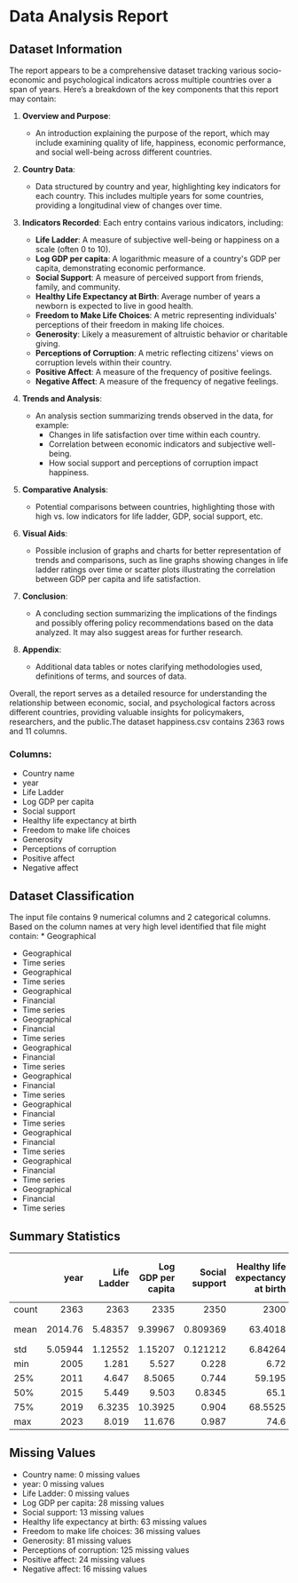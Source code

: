 # Data Analysis Report

## Dataset Information

The report appears to be a comprehensive dataset tracking various socio-economic and psychological indicators across multiple countries over a span of years. Here’s a breakdown of the key components that this report may contain:

1. **Overview and Purpose**:
   - An introduction explaining the purpose of the report, which may include examining quality of life, happiness, economic performance, and social well-being across different countries.

2. **Country Data**:
   - Data structured by country and year, highlighting key indicators for each country. This includes multiple years for some countries, providing a longitudinal view of changes over time.

3. **Indicators Recorded**:
   Each entry contains various indicators, including:
   - **Life Ladder**: A measure of subjective well-being or happiness on a scale (often 0 to 10).
   - **Log GDP per capita**: A logarithmic measure of a country's GDP per capita, demonstrating economic performance.
   - **Social Support**: A measure of perceived support from friends, family, and community.
   - **Healthy Life Expectancy at Birth**: Average number of years a newborn is expected to live in good health.
   - **Freedom to Make Life Choices**: A metric representing individuals' perceptions of their freedom in making life choices.
   - **Generosity**: Likely a measurement of altruistic behavior or charitable giving.
   - **Perceptions of Corruption**: A metric reflecting citizens' views on corruption levels within their country.
   - **Positive Affect**: A measure of the frequency of positive feelings.
   - **Negative Affect**: A measure of the frequency of negative feelings.

4. **Trends and Analysis**:
   - An analysis section summarizing trends observed in the data, for example:
     - Changes in life satisfaction over time within each country.
     - Correlation between economic indicators and subjective well-being.
     - How social support and perceptions of corruption impact happiness.

5. **Comparative Analysis**:
   - Potential comparisons between countries, highlighting those with high vs. low indicators for life ladder, GDP, social support, etc.

6. **Visual Aids**:
   - Possible inclusion of graphs and charts for better representation of trends and comparisons, such as line graphs showing changes in life ladder ratings over time or scatter plots illustrating the correlation between GDP per capita and life satisfaction.

7. **Conclusion**:
   - A concluding section summarizing the implications of the findings and possibly offering policy recommendations based on the data analyzed. It may also suggest areas for further research.

8. **Appendix**:
   - Additional data tables or notes clarifying methodologies used, definitions of terms, and sources of data.

Overall, the report serves as a detailed resource for understanding the relationship between economic, social, and psychological factors across different countries, providing valuable insights for policymakers, researchers, and the public.The dataset happiness.csv contains 2363 rows and 11 columns.

### Columns:

- Country name
- year
- Life Ladder
- Log GDP per capita
- Social support
- Healthy life expectancy at birth
- Freedom to make life choices
- Generosity
- Perceptions of corruption
- Positive affect
- Negative affect
## Dataset Classification

The input file contains 9 numerical columns and 2 categorical columns. Based on the column names at very high level identified that file might contain: * Geographical
* Geographical
* Time series
* Geographical
* Time series
* Geographical
* Financial
* Time series
* Geographical
* Financial
* Time series
* Geographical
* Financial
* Time series
* Geographical
* Financial
* Time series
* Geographical
* Financial
* Time series
* Geographical
* Financial
* Time series
* Geographical
* Financial
* Time series
* Geographical
* Financial
* Time series
## Summary Statistics

|       |       year |   Life Ladder |   Log GDP per capita |   Social support |   Healthy life expectancy at birth |   Freedom to make life choices |     Generosity |   Perceptions of corruption |   Positive affect |   Negative affect |
|:------|-----------:|--------------:|---------------------:|-----------------:|-----------------------------------:|-------------------------------:|---------------:|----------------------------:|------------------:|------------------:|
| count | 2363       |    2363       |           2335       |      2350        |                         2300       |                    2327        | 2282           |                 2238        |       2339        |      2347         |
| mean  | 2014.76    |       5.48357 |              9.39967 |         0.809369 |                           63.4018  |                       0.750282 |    9.77213e-05 |                    0.743971 |          0.651882 |         0.273151  |
| std   |    5.05944 |       1.12552 |              1.15207 |         0.121212 |                            6.84264 |                       0.139357 |    0.161388    |                    0.184865 |          0.10624  |         0.0871311 |
| min   | 2005       |       1.281   |              5.527   |         0.228    |                            6.72    |                       0.228    |   -0.34        |                    0.035    |          0.179    |         0.083     |
| 25%   | 2011       |       4.647   |              8.5065  |         0.744    |                           59.195   |                       0.661    |   -0.112       |                    0.687    |          0.572    |         0.209     |
| 50%   | 2015       |       5.449   |              9.503   |         0.8345   |                           65.1     |                       0.771    |   -0.022       |                    0.7985   |          0.663    |         0.262     |
| 75%   | 2019       |       6.3235  |             10.3925  |         0.904    |                           68.5525  |                       0.862    |    0.09375     |                    0.86775  |          0.737    |         0.326     |
| max   | 2023       |       8.019   |             11.676   |         0.987    |                           74.6     |                       0.985    |    0.7         |                    0.983    |          0.884    |         0.705     |

## Missing Values

- Country name: 0 missing values
- year: 0 missing values
- Life Ladder: 0 missing values
- Log GDP per capita: 28 missing values
- Social support: 13 missing values
- Healthy life expectancy at birth: 63 missing values
- Freedom to make life choices: 36 missing values
- Generosity: 81 missing values
- Perceptions of corruption: 125 missing values
- Positive affect: 24 missing values
- Negative affect: 16 missing values
